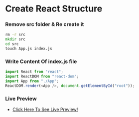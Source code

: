 # Create React Structure

### Remove src folder & Re create it

```bat
rm -r src
mkdir src
cd src
touch App.js index.js
```

### Write Content Of index.js file

```js
import React from "react";
import ReactDOM from "react-dom";
import App from "./App";
ReactDOM.render(<App />, document.getElementById("root"));
```

### Live Preview

- [Click Here To See Live Preview!](https://firecrud-aa9ec.web.app/)
